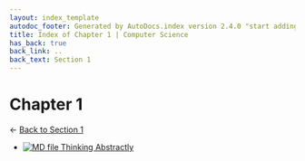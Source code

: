 ```yaml
---
layout: index_template
autodoc_footer: Generated by AutoDocs.index version 2.4.0 "start adding backlinks" ⓒ Starwort, 2020
title: Index of Chapter 1 | Computer Science
has_back: true
back_link: ..
back_text: Section 1
---
```


# **Chapter 1**

← [Back to Section 1](..)

- [![MD file](https://img.icons8.com/windows/512/03dac6/regular-document.png) Thinking Abstractly](./thinking_abstractly.html)

